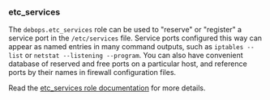 ### etc_services

The `debops.etc_services` role can be used to "reserve" or "register" a
service port in the `/etc/services` file. Service ports configured this
way can appear as named entries in many command outputs, such as
`iptables --list` or `netstat --listening --program`. You can also have
convenient database of reserved and free ports on a particular host, and
reference ports by their names in firewall configuration files.

Read the [etc_services role documentation](https://docs.debops.org/en/HEAD/ansible/roles/etc_services/) for more details.
